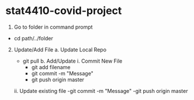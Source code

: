 # stat4410-covid-project
1. Go to folder in command prompt
- cd path/../folder

2. Update/Add File
  a. Update Local Repo
    - git pull 
  b. Add/Update
    i. Commit New File
      - git add filename
      - git commit -m "Message"
      - git push origin master

    ii. Update existing file
      -git commit -m "Message"
      -git push origin master
